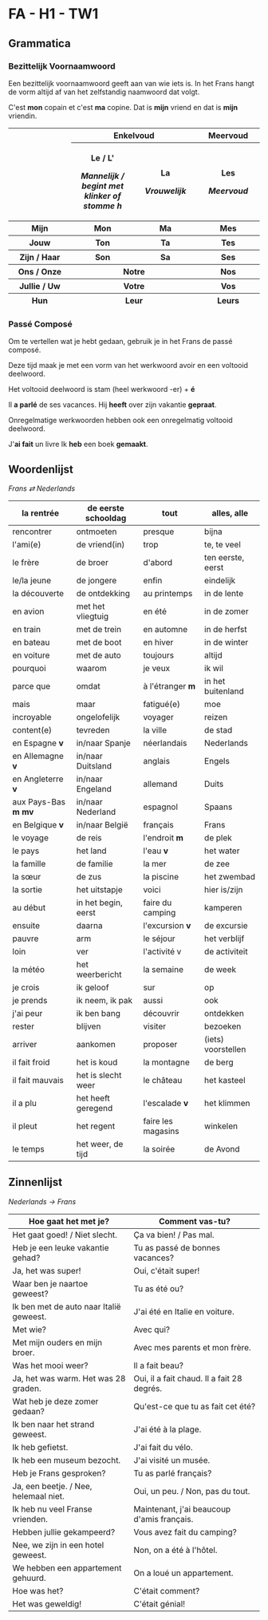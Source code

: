 # FA - H1 - TW1

## Grammatica

### Bezittelijk Voornaamwoord

Een bezittelijk voornaamwoord geeft aan van wie iets is. In het Frans hangt de vorm altijd af van het zelfstandig naamwoord dat volgt.

C'est **mon** copain et c'est **ma** copine. Dat is **mijn** vriend en dat is **mijn** vriendin.

<table>
<colgroup>
<col style="width: 25%" />
<col style="width: 25%" />
<col style="width: 25%" />
<col style="width: 25%" />
</colgroup>
<thead>
<tr>
<th rowspan="2"></th>
<th colspan="2" style="text-align: center;"><strong>Enkelvoud</strong></th>
<th style="text-align: center;"><strong>Meervoud</strong></th>
</tr>
<tr>
<th><p>Le / L'</p>
<p><em>Mannelijk / begint met klinker of stomme h</em></p></th>
<th><p>La</p>
<p><em>Vrouwelijk</em></p></th>
<th><p>Les</p>
<p><em>Meervoud</em></p></th>
</tr>
<tr>
<th>Mijn</th>
<th style="text-align: center;">Mon</th>
<th style="text-align: center;">Ma</th>
<th style="text-align: center;">Mes</th>
</tr>
<tr>
<th>Jouw</th>
<th style="text-align: center;">Ton</th>
<th style="text-align: center;">Ta</th>
<th style="text-align: center;">Tes</th>
</tr>
<tr>
<th>Zijn / Haar</th>
<th style="text-align: center;">Son</th>
<th style="text-align: center;">Sa</th>
<th style="text-align: center;">Ses</th>
</tr>
<tr>
<th>Ons / Onze</th>
<th colspan="2" style="text-align: center;">Notre</th>
<th style="text-align: center;">Nos</th>
</tr>
<tr>
<th>Jullie / Uw</th>
<th colspan="2" style="text-align: center;">Votre</th>
<th style="text-align: center;">Vos</th>
</tr>
<tr>
<th>Hun</th>
<th colspan="2" style="text-align: center;">Leur</th>
<th style="text-align: center;">Leurs</th>
</tr>
</thead>
<tbody>
</tbody>
</table>

### Passé Composé

Om te vertellen wat je hebt gedaan, gebruik je in het Frans de passé composé.

Deze tijd maak je met een vorm van het werkwoord avoir en een voltooid deelwoord.

Het voltooid deelwoord is stam (heel werkwoord -er) + **é**

Il **a parlé** de ses vacances. Hij **heeft** over zijn vakantie **gepraat**.

Onregelmatige werkwoorden hebben ook een onregelmatig voltooid deelwoord.

J'**ai fait** un livre Ik **heb** een boek **gemaakt**.

## Woordenlijst

*Frans ⇄ Nederlands*

| la rentrée | de eerste schooldag | tout | alles, alle |
|----|----|----|----|
| rencontrer | ontmoeten | presque | bijna |
| l'ami(e) | de vriend(in) | trop | te, te veel |
| le frère | de broer | d'abord | ten eerste, eerst |
| le/la jeune | de jongere | enfin | eindelijk |
| la découverte | de ontdekking | au printemps | in de lente |
| en avion | met het vliegtuig | en été | in de zomer |
| en train | met de trein | en automne | in de herfst |
| en bateau | met de boot | en hiver | in de winter |
| en voiture | met de auto | toujours | altijd |
| pourquoi | waarom | je veux | ik wil |
| parce que | omdat | à l'étranger **m** | in het buitenland |
| mais | maar | fatigué(e) | moe |
| incroyable | ongelofelijk | voyager | reizen |
| content(e) | tevreden | la ville | de stad |
| en Espagne **v** | in/naar Spanje | néerlandais | Nederlands |
| en Allemagne **v** | in/naar Duitsland | anglais | Engels |
| en Angleterre **v** | in/naar Engeland | allemand | Duits |
| aux Pays-Bas **m mv** | in/naar Nederland | espagnol | Spaans |
| en Belgique **v** | in/naar België | français | Frans |
| le voyage | de reis | l'endroit **m** | de plek |
| le pays | het land | l'eau **v** | het water |
| la famille | de familie | la mer | de zee |
| la sœur | de zus | la piscine | het zwembad |
| la sortie | het uitstapje | voici | hier is/zijn |
| au début | in het begin, eerst | faire du camping | kamperen |
| ensuite | daarna | l'excursion **v** | de excursie |
| pauvre | arm | le séjour | het verblijf |
| loin | ver | l'activité v | de activiteit |
| la météo | het weerbericht | la semaine | de week |
| je crois | ik geloof | sur | op |
| je prends | ik neem, ik pak | aussi | ook |
| j'ai peur | ik ben bang | découvrir | ontdekken |
| rester | blijven | visiter | bezoeken |
| arriver | aankomen | proposer | (iets) voorstellen |
| il fait froid | het is koud | la montagne | de berg |
| il fait mauvais | het is slecht weer | le château | het kasteel |
| il a plu | het heeft geregend | l'escalade **v** | het klimmen |
| il pleut | het regent | faire les magasins | winkelen |
| le temps | het weer, de tijd | la soirée | de Avond |

## Zinnenlijst

*Nederlands → Frans*

| Hoe gaat het met je? | Comment vas-tu? |
|----|----|
| Het gaat goed! / Niet slecht. | Ça va bien! / Pas mal. |
| Heb je een leuke vakantie gehad? | Tu as passé de bonnes vacances? |
| Ja, het was super! | Oui, c'était super! |
| Waar ben je naartoe geweest? | Tu as été ou? |
| Ik ben met de auto naar Italië geweest. | J'ai été en Italie en voiture. |
| Met wie? | Avec qui? |
| Met mijn ouders en mijn broer. | Avec mes parents et mon frère. |
| Was het mooi weer? | Il a fait beau? |
| Ja, het was warm. Het was 28 graden. | Oui, il a fait chaud. Il a fait 28 degrés. |
| Wat heb je deze zomer gedaan? | Qu'est-ce que tu as fait cet été? |
| Ik ben naar het strand geweest. | J'ai été à la plage. |
| Ik heb gefietst. | J'ai fait du vélo. |
| Ik heb een museum bezocht. | J'ai visité un musée. |
| Heb je Frans gesproken? | Tu as parlé français? |
| Ja, een beetje. / Nee, helemaal niet. | Oui, un peu. / Non, pas du tout. |
| Ik heb nu veel Franse vrienden. | Maintenant, j'ai beaucoup d'amis français. |
| Hebben jullie gekampeerd? | Vous avez fait du camping? |
| Nee, we zijn in een hotel geweest. | Non, on a été à l'hôtel. |
| We hebben een appartement gehuurd. | On a loué un appartement. |
| Hoe was het? | C'était comment? |
| Het was geweldig! | C'était génial! |

